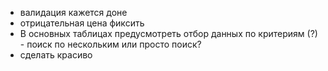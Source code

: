 - валидация кажется доне
- отрицательная цена фиксить
- В основных таблицах предусмотреть отбор данных по критериям (?) - поиск по нескольким или просто поиск?
- сделать красиво